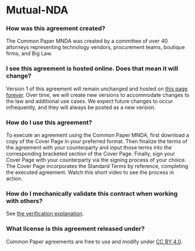 # Mutual-NDA

### How was this agreement created?
The Common Paper MNDA was created by a committee of over 40 attorneys representing technology vendors, procurement teams, boutique firms, and Big Law.

### I see this agreement is hosted online. Does that mean it will change?
Version 1 of this agreement will remain unchanged and hosted on [this page forever](https://commonpaper.com/standards/mutual-NDA/1.0). Over time, we will create new versions to accommodate changes to the law and additional use cases. We expect future changes to occur infrequently, and they will always be posted as a new version.

### How do I use this agreement?
To execute an agreement using the Common Paper MNDA, first download a copy of the Cover Page in your preferred format. Then finalize the terms of the agreement with your counterparty and input those terms into the corresponding bracketed section of the Cover Page. Finally, sign your Cover Page with your counterparty via the signing process of your choice. The Cover Page incorporates the Standard Terms by reference, completing the executed agreement. Watch this short video to see the process in action.

### How do I mechanically validate this contract when working with others?
See [the verification explanation](README-VERIFY.md).

### What license is this agreement released under?
Common Paper agreements are free to use and modify under [CC BY 4.0](https://creativecommons.org/licenses/by/4.0/).
